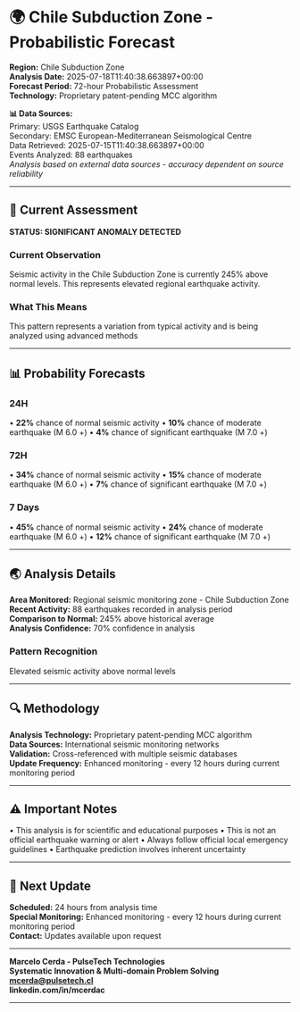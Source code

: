 # 🌍 Chile Subduction Zone - Probabilistic Forecast

**Region:** Chile Subduction Zone  
**Analysis Date:** 2025-07-18T11:40:38.663897+00:00  
**Forecast Period:** 72-hour Probabilistic Assessment  
**Technology:** Proprietary patent-pending MCC algorithm  

**📊 Data Sources:**  
Primary: USGS Earthquake Catalog  
Secondary: EMSC European-Mediterranean Seismological Centre  
Data Retrieved: 2025-07-15T11:40:38.663897+00:00  
Events Analyzed: 88 earthquakes  
*Analysis based on external data sources - accuracy dependent on source reliability*

---

## 🎯 Current Assessment

**STATUS: SIGNIFICANT ANOMALY DETECTED**

### Current Observation
Seismic activity in the Chile Subduction Zone is currently 245% above normal levels. This represents elevated regional earthquake activity.

### What This Means
This pattern represents a variation from typical activity and is being analyzed using advanced methods

---

## 📊 Probability Forecasts

### 24H
• **22%** chance of normal seismic activity
• **10%** chance of moderate earthquake (M 6.0 +)
• **4%** chance of significant earthquake (M 7.0 +)

### 72H
• **34%** chance of normal seismic activity
• **15%** chance of moderate earthquake (M 6.0 +)
• **7%** chance of significant earthquake (M 7.0 +)

### 7 Days
• **45%** chance of normal seismic activity
• **24%** chance of moderate earthquake (M 6.0 +)
• **12%** chance of significant earthquake (M 7.0 +)

---

## 🌏 Analysis Details
**Area Monitored:** Regional seismic monitoring zone - Chile Subduction Zone  
**Recent Activity:** 88 earthquakes recorded in analysis period  
**Comparison to Normal:** 245% above historical average  
**Analysis Confidence:** 70% confidence in analysis  

### Pattern Recognition
Elevated seismic activity above normal levels

---

## 🔍 Methodology
**Analysis Technology:** Proprietary patent-pending MCC algorithm  
**Data Sources:** International seismic monitoring networks  
**Validation:** Cross-referenced with multiple seismic databases  
**Update Frequency:** Enhanced monitoring - every 12 hours during current monitoring period  

---

## ⚠️ Important Notes
• This analysis is for scientific and educational purposes
• This is not an official earthquake warning or alert
• Always follow official local emergency guidelines
• Earthquake prediction involves inherent uncertainty

---

## 📅 Next Update
**Scheduled:** 24 hours from analysis time  
**Special Monitoring:** Enhanced monitoring - every 12 hours during current monitoring period  
**Contact:** Updates available upon request  

---

**Marcelo Cerda - PulseTech Technologies**  
**Systematic Innovation & Multi-domain Problem Solving**  
**mcerda@pulsetech.cl**  
**linkedin.com/in/mcerdac**

---
